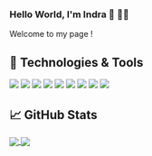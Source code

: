 ### Hello World, I'm Indra :wave: :man_teacher:
Welcome to my page !
<!--
**indraardianto/indraardianto** is a ✨ _special_ ✨ repository because its `README.md` (this file) appears on your GitHub profile.

Here are some ideas to get you started:

- 🔭 I’m currently working on ...
- 🌱 I’m currently learning ...
- 👯 I’m looking to collaborate on ...
- 🤔 I’m looking for help with ...
- 💬 Ask me about ...
- 📫 How to reach me: ...
- 😄 Pronouns: ...
- ⚡ Fun fact: ...
-->
## 🔧 Technologies & Tools
![](https://img.shields.io/badge/OS-Linux-informational?style=flat&logo=linux&logoColor=white&color=2bbc8a)
![](https://img.shields.io/badge/Code-Python-informational?style=flat&logo=python&logoColor=white&color=2bbc8a)
![](https://img.shields.io/badge/Code-JavaScript-informational?style=flat&logo=javascript&logoColor=white&color=2bbc8a)
![](https://img.shields.io/badge/Code-Node-informational?style=flat&logo=node.js&logoColor=white&color=2bbc8a)
![](https://img.shields.io/badge/Code-PHP-informational?style=flat&logo=php&logoColor=white&color=2bbc8a)
![](https://img.shields.io/badge/Code-Laravel-informational?style=flat&logo=laravel&logoColor=white&color=2bbc8a)
![](https://img.shields.io/badge/Shell-Bash-informational?style=flat&logo=gnu-bash&logoColor=white&color=2bbc8a)
![](https://img.shields.io/badge/Tools-PostgreSQL-informational?style=flat&logo=postgresql&logoColor=white&color=2bbc8a)
![](https://img.shields.io/badge/Tools-MySQL-informational?style=flat&logo=mysql&logoColor=white&color=2bbc8a)

## &#x1f4c8; GitHub Stats
<a href="https://github.com/indraardianto/indraardianto">
<img align="center" src="https://github-readme-stats.vercel.app/api/top-langs/?username=indraardianto&hide_border=true&theme=dark#gh-dark-mode-only"/>
</a>

<a href="https://github.com/indraardianto/indraardianto">
<!-- <img align="center" src="https://github-readme-streak-stats.herokuapp.com/?user=indraardianto&theme=radical&hide_border=true"/> -->
<img align="center" src="https://github-readme-stats.vercel.app/api?username=indraardianto&theme=radical&show_icons=true&hide_border=true&count_private=true"/>
</a>


<!-- <img src="https://github-readme-stats.vercel.app/api/top-langs/?username=indraardianto&theme=dark#gh-dark-mode-only"/> -->
